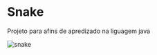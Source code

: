 # Snake

Projeto para afins de apredizado na liguagem java

![snake](https://user-images.githubusercontent.com/49759109/163726981-345a0fcd-1d37-4a63-b313-43f8634eb3a4.png)
